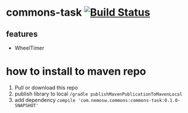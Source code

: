 # commons-task [![Build Status](https://travis-ci.org/nemosrc/commons-task.svg?branch=master)](https://travis-ci.org/nemosrc/commons-task)

## features
* WheelTimer

# how to install to maven repo
1. Pull or download this repo
2. publish library to local ```/gradle publishMavenPublicationToMavenLocal```
3. add dependency ```compile 'com.nemosw.commons:commons-task:0.1.0-SNAPSHOT'```
